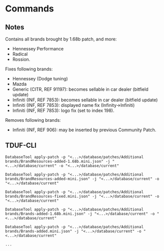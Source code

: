 # Commands

## Notes

Contains all brands brought by 1.68b patch, and more:

- Hennessey Performance
- Radical
- Rossion.

Fixes following brands: 

- Hennessey (Dodge tuning)
- Mazda
- Generic (CITR, REF 91197): becomes sellable in car dealer (bitfield update)
- Infiniti (INF, REF 7853): becomes sellable in car dealer (bitfield update)
- Infiniti (INF, REF 7853): displayed name fix (Infinity->Infiniti)
- Infiniti (INF, REF 7853): logo fix (set to index 198).

Removes following brands:

- Infiniti (INF, REF 906): may be inserted by previous Community Patch.


## TDUF-CLI

    DatabaseTool apply-patch -p "<...>/database/patches/Additional brands/BrandResources-added-1.68b.mini.json" -j "<...>/database/current" -o "<...>/database/current"
    
    DatabaseTool apply-patch -p "<...>/database/patches/Additional brands/BrandResources-added-mini.json" -j "<...>/database/current" -o "<...>/database/current"
    
    DatabaseTool apply-patch -p "<...>/database/patches/Additional brands/BrandResources-fixed.mini.json" -j "<...>/database/current" -o "<...>/database/current"
    
    DatabaseTool apply-patch -p "<...>/database/patches/Additional brands/Brands-added-1.68b.mini.json" -j "<...>/database/current" -o "<...>/database/current"
    
    DatabaseTool apply-patch -p "<...>/database/patches/Additional brands/Brands-added.mini.json" -j "<...>/database/current" -o "<...>/database/current"

    ...
    
